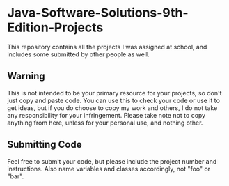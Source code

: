 # Java-Software-Solutions-9th-Edition-Projects
This repository contains all the projects I was assigned at school, and includes some submitted by other people as well.
## Warning
This is not intended to be your primary resource for your projects, so don't just copy and paste code.  You can use this to check your code or use it to get ideas, but if you do choose to copy my work and others, I do not take any responsibility for your infringement.  Please take note not to copy anything from here, unless for your personal use, and nothing other.
## Submitting Code
Feel free to submit your code, but please include the project number and instructions.  Also name variables and classes accordingly, not "foo" or "bar".
